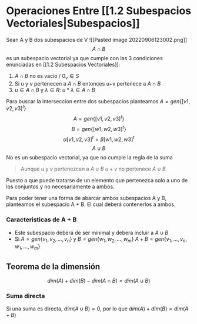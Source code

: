 # Operaciones Entre [[1.2 Subespacios Vectoriales|Subespacios]]
Sean A y B dos subespacios de V
![[Pasted image 20220906123002.png]]
$$A \cap B$$ es un subespacio vectorial ya que cumple con las  3 condiciones enunciadas en [[1.2 Subespacios Vectoriales]]: 
1.  $A \cap B$ no es vacio / $0_v \in S$
2. Si u y v pertenecen a $A \cap B$ entonces u+v pertenece a $A \cap B$ 
3. $u \in A \cap B$ y $\lambda \in R$: $u* \lambda \in A \cap B$

Para buscar la interseccion entre dos subespacios planteamos
$A = gen\{[v1, v2, v3]^t\}$
$$A = gen\{[v1, v2, v3]^t\}$$
$$B = gen\{[w1, w2, w3]^t\}$$
$$\alpha [v1, v2, v3]^t = \beta [w1,w2, w3]^t$$
$$A \cup B$$ No es un subespacio vectorial, ya que no cumple la regla de la suma
> Aunque $u$ y $v$ pertenezcan a $A \cup B$  $u+v$ no pertenece $A \cup B$

Puesto a que puede tratarse de un elemento que pertenezca solo a uno de los conjuntos y no necesariamente a ambos.

Para poder tener una forma de abarcar ambos subespacios A y B, planteamos el subespacio A + B. El cual deberá contenerlos a ambos. 
### Caracteristicas de A + B
- Este subespacio deberá de ser minimal y debera incluir a $A \cup B$  
- Si $A = gen\{v_1, v_2, ..., v_n\}$ y $B = gen\{w_1, w_2,...,w_m\}$ $A+ B = gen\{v_1, ..., v_n, w_1, ..., w_m\}$ 

## Teorema de la dimensión 
$$dim(A) + dim(B) - dim(A \cap B) = dim(A \cup B)$$
### Suma directa
Si una suma es directa, $dim(A \cup B) = 0$, por lo que $dim(A) + dim(B) = dim(A + B)$ 